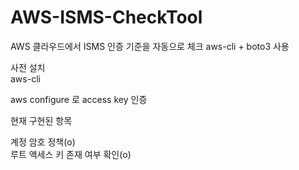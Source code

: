 # AWS-ISMS-CheckTool
AWS 클라우드에서 ISMS 인증 기준을 자동으로 체크
aws-cli + boto3 사용

사전 설치  
aws-cli  

aws configure 로 access key 인증  

현재 구현된 항목 

계정 암호 정책(o)  
루트 액세스 키 존재 여부 확인(o)  
